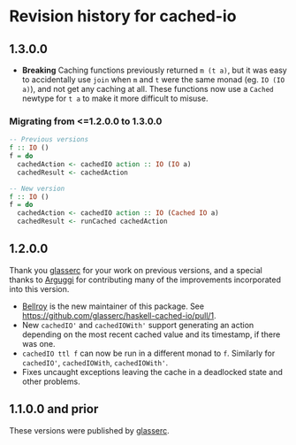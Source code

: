# Revision history for cached-io

## 1.3.0.0

- **Breaking** Caching functions previously returned `m (t a)`, but it was easy to accidentally use `join` when `m` and `t` were the same monad (eg. `IO (IO a)`), and not get any caching at all. These functions now use a `Cached` newtype for `t a` to make it more difficult to misuse.

### Migrating from <=1.2.0.0 to 1.3.0.0

```haskell
-- Previous versions
f :: IO ()
f = do
  cachedAction <- cachedIO action :: IO (IO a)
  cachedResult <- cachedAction

-- New version
f :: IO ()
f = do
  cachedAction <- cachedIO action :: IO (Cached IO a)
  cachedResult <- runCached cachedAction
```

## 1.2.0.0

Thank you [glasserc](https://github.com/glasserc) for your work on previous versions, and a special thanks to
[Arguggi](https://github.com/Arguggi) for contributing many of the improvements incorporated into this
version.

- [Bellroy](https://github.com/bellroy) is the new maintainer of this package. See https://github.com/glasserc/haskell-cached-io/pull/1.
- New `cachedIO'` and `cachedIOWith'` support generating an action depending on the most recent cached value and its timestamp, if there was one.
- `cachedIO ttl f` can now be run in a different monad to `f`. Similarly for `cachedIO'`, `cachedIOWith`, `cachedIOWith'`.
- Fixes uncaught exceptions leaving the cache in a deadlocked state and other problems.

## 1.1.0.0 and prior

These versions were published by [glasserc](https://github.com/glasserc).
